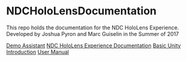 # NDCHoloLensDocumentation
This repo holds the documentation for the NDC HoloLens Experience. Developed by Joshua Pyron and Marc Guiselin in the Summer of 2017

[Demo Assistant](Documents\DemoHelp.md)
[NDC HoloLens Experience Documentation](Documents\Documentation.md)
[Basic Unity Introduction](Documents\Basic_Unity_Intro.md)
[User Manual](Documents\User_Help.md)

